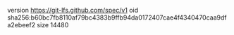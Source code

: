 version https://git-lfs.github.com/spec/v1
oid sha256:b60bc7fb8110af79bc4383b9ffb94da0172407cae4f4340470caa9dfa2ebeef2
size 14480
